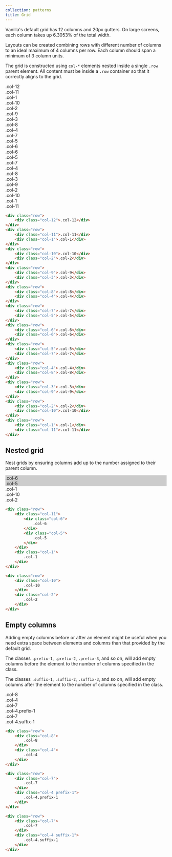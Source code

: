 ```yaml
---
collection: patterns
title: Grid
---
```


Vanilla's default grid has 12 columns and 20px gutters. On large screens, each column takes up 6.3053% of the total width.

Layouts can be created combining rows with different number of columns to an ideal maximum of 4 columns per row. Each column should span a minimum of 3 column units.

The grid is constructed using `col-*` elements nested inside a single `.row` parent element. All content must be inside a `.row` container so that it correctly aligns to the grid.

<div class="row">
    <div class="col-12 theme__outline">
        <span>.col-12</span>
    </div>
</div>
<div class="row">
    <div class="col-11 theme__outline">
        <span>.col-11</span>
    </div>
    <div class="col-1 theme__outline">
        <span>.col-1</span>
    </div>
</div>
<div class="row">
    <div class="col-10 theme__outline">
        <span>.col-10</span>
    </div>
    <div class="col-2 theme__outline">
        <span>.col-2</span>
    </div>
</div>
<div class="row">
    <div class="col-9 theme__outline">
        <span>.col-9</span>
    </div>
    <div class="col-3 theme__outline">
        <span>.col-3</span>
    </div>
</div>
<div class="row">
    <div class="col-8 theme__outline">
        <span>.col-8</span>
    </div>
    <div class="col-4 theme__outline">
        <span>.col-4</span>
    </div>
</div>
<div class="row">
    <div class="col-7 theme__outline">
        <span>.col-7</span>
    </div>
    <div class="col-5 theme__outline">
        <span>.col-5</span>
    </div>
</div>
<div class="row">
    <div class="col-6 theme__outline">
        <span>.col-6</span>
    </div>
    <div class="col-6 theme__outline">
        <span>.col-6</span>
    </div>
</div>
<div class="row">
    <div class="col-5 theme__outline">
        <span>.col-5</span>
    </div>
    <div class="col-7 theme__outline">
        <span>.col-7</span>
    </div>
</div>
<div class="row">
    <div class="col-4 theme__outline">
        <span>.col-4</span>
    </div>
    <div class="col-8 theme__outline">
        <span>.col-8</span>
    </div>
</div>
<div class="row">
    <div class="col-3 theme__outline">
        <span>.col-3</span>
    </div>
    <div class="col-9 theme__outline">
        <span>.col-9</span>
    </div>
</div>
<div class="row">
    <div class="col-2 theme__outline">
        <span>.col-2</span>
    </div>
    <div class="col-10 theme__outline">
        <span>.col-10</span>
    </div>
</div>
<div class="row">
    <div class="col-1 theme__outline">
        <span>.col-1</span>
    </div>
    <div class="col-11 theme__outline">
        <span>.col-11</span>
    </div>
</div>

```html
<div class="row">
    <div class="col-12">.col-12</div>
</div>
<div class="row">
    <div class="col-11">.col-11</div>
    <div class="col-1">.col-1</div>
</div>
<div class="row">
    <div class="col-10">.col-10</div>
    <div class="col-2">.col-2</div>
</div>
<div class="row">
    <div class="col-9">.col-9</div>
    <div class="col-3">.col-3</div>
</div>
<div class="row">
    <div class="col-8">.col-8</div>
    <div class="col-4">.col-4</div>
</div>
<div class="row">
    <div class="col-7">.col-7</div>
    <div class="col-5">.col-5</div>
</div>
<div class="row">
    <div class="col-6">.col-6</div>
    <div class="col-6">.col-6</div>
</div>
<div class="row">
    <div class="col-5">.col-5</div>
    <div class="col-7">.col-7</div>
</div>
<div class="row">
    <div class="col-4">.col-4</div>
    <div class="col-8">.col-8</div>
</div>
<div class="row">
    <div class="col-3">.col-3</div>
    <div class="col-9">.col-9</div>
</div>
<div class="row">
    <div class="col-2">.col-2</div>
    <div class="col-10">.col-10</div>
</div>
<div class="row">
    <div class="col-1">.col-1</div>
    <div class="col-11">.col-11</div>
</div>
```

## Nested grid

Nest grids by ensuring columns add up to the number assigned to their parent column.

<div class="row">
    <div class="col-11 theme__outline">
        <span>
            <div class="col-6" style="background: #ccc">
                <span>.col-6</span>
            </div>
            <div class="col-5" style="background: #ccc">
                <span>.col-5</span>
            </div>
        </span>
    </div>
    <div class="col-1 theme__outline">
        <span>.col-1</span>
    </div>
</div>
<div class="row">
    <div class="col-10 theme__outline">
        <span>.col-10</span>
    </div>
    <div class="col-2 theme__outline">
        <span>.col-2</span>
    </div>
</div>

```html
<div class="row">
    <div class="col-11">
        <div class="col-6">
            .col-6
        </div>
        <div class="col-5">
            .col-5
        </div>
    </div>
    <div class="col-1">
        .col-1
    </div>
</div>

<div class="row">
    <div class="col-10">
        .col-10
    </div>
    <div class="col-2">
        .col-2
    </div>
</div>
```

## Empty columns

Adding empty columns before or after an element might be useful when you need extra space between elements and columns than that provided by the default grid.

The classes `.prefix-1`, `.prefix-2`, `.prefix-3`, and so on, will add empty columns before the element to the number of columns specified in the class.

The classes `.suffix-1`, `.suffix-2`, `.suffix-3`, and so on, will add empty columns after the element to the number of columns specified in the class.


<div class="row">
  <div class="col-8">
    <div class="theme__outline">.col-8</div>
  </div>
  <div class="col-4">
    <div class="theme__outline">.col-4</div>
  </div>
</div>
<div class="row">
    <div class="col-7">
        <div class="theme__outline">.col-7</div>
    </div>
    <div class="col-4 prefix-1">
        <div class="theme__outline">.col-4.prefix-1</div>
    </div>
</div>
<div class="row">
    <div class="col-7">
        <div class="theme__outline">.col-7</div>
    </div>
    <div class="col-4 suffix-1">
        <div class="theme__outline">.col-4.suffix-1</div>
    </div>
</div>


```html
<div class="row">
    <div class="col-8">
        .col-8
    </div>
    <div class="col-4">
        .col-4
    </div>
</div>

<div class="row">
    <div class="col-7">
        .col-7
    </div>
    <div class="col-4 prefix-1">
        .col-4.prefix-1
    </div>
</div>

<div class="row">
    <div class="col-7">
        .col-7
    </div>
    <div class="col-4 suffix-1">
        .col-4.suffix-1
    </div>
</div>
```

